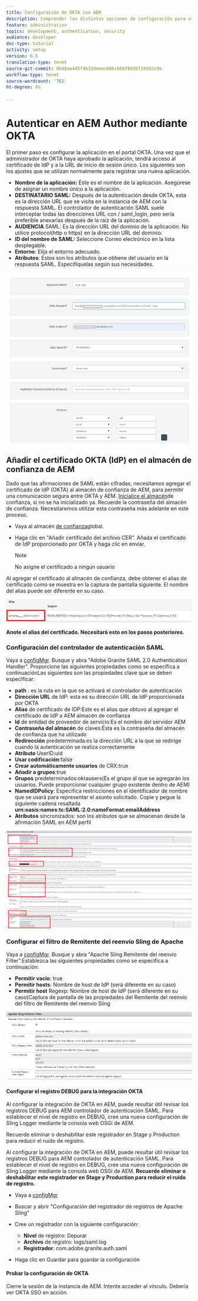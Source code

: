 ```yaml
---
title: Configuración de OKTA con AEM
description: Comprender las distintas opciones de configuración para utilizar el inicio de sesión único mediante okta
feature: administration
topics: development, authentication, security
audience: developer
doc-type: tutorial
activity: setup
version: 6.5
translation-type: tm+mt
source-git-commit: 0b48ae445f4b32deeec08bcb68f805bf19992c9e
workflow-type: tm+mt
source-wordcount: '762'
ht-degree: 0%

---
```



# Autenticar en AEM Author mediante OKTA

El primer paso es configurar la aplicación en el portal OKTA. Una vez que el administrador de OKTA haya aprobado la aplicación, tendrá acceso al certificado de IdP y a la URL de inicio de sesión único. Los siguientes son los ajustes que se utilizan normalmente para registrar una nueva aplicación.

* **Nombre de la aplicación:** Éste es el nombre de la aplicación. Asegúrese de asignar un nombre único a la aplicación.
* **DESTINATARIO SAML:** Después de la autenticación desde OKTA, esta es la dirección URL que se visita en la instancia de AEM con la respuesta SAML. El controlador de autenticación SAML suele interceptar todas las direcciones URL con / saml_login, pero sería preferible anexarlas después de la raíz de la aplicación.
* **AUDIENCIA** SAML: Es la dirección URL del dominio de la aplicación. No utilice protocol(http o https) en la dirección URL del dominio.
* **ID del nombre de SAML:** Seleccione Correo electrónico en la lista desplegable.
* **Entorno**: Elija el entorno adecuado.
* **Atributos**: Estos son los atributos que obtiene del usuario en la respuesta SAML. Especifíquelas según sus necesidades.


![okta-application](assets/okta-app-settings-blurred.PNG)


## Añadir el certificado OKTA (IdP) en el almacén de confianza de AEM

Dado que las afirmaciones de SAML están cifradas, necesitamos agregar el certificado de IdP (OKTA) al almacén de confianza de AEM, para permitir una comunicación segura entre OKTA y AEM.
[Inicialice el almacén](http://localhost:4502/libs/granite/security/content/truststore.html)de confianza, si no se ha inicializado ya.
Recuerde la contraseña del almacén de confianza. Necesitaremos utilizar esta contraseña más adelante en este proceso.

* Vaya al almacén [de confianza](http://localhost:4502/libs/granite/security/content/truststore.html)global.
* Haga clic en &quot;Añadir certificado del archivo CER&quot;. Añada el certificado de IdP proporcionado por OKTA y haga clic en enviar.

   >[!NOTE]
   >
   >No asigne el certificado a ningún usuario

Al agregar el certificado al almacén de confianza, debe obtener el alias de certificado como se muestra en la captura de pantalla siguiente. El nombre del alias puede ser diferente en su caso.

![Alias de certificado](assets/cert-alias.PNG)

**Anote el alias del certificado. Necesitará esto en los pasos posteriores.**

### Configuración del controlador de autenticación SAML

Vaya a [configMgr](http://localhost:4502/system/console/configMgr).
Busque y abra &quot;Adobe Granite SAML 2.0 Authentication Handler&quot;.
Proporcione las siguientes propiedades como se especifica a continuaciónLas siguientes son las propiedades clave que se deben especificar:

* **path** : es la ruta en la que se activará el controlador de autenticación
* **Dirección URL** de IdP: esta es su dirección URL de IdP proporcionada por OKTA
* **Alias** de certificado de IDP:Este es el alias que obtuvo al agregar el certificado de IdP a AEM almacén de confianza
* **Id** de entidad de proveedor de servicio:Es el nombre del servidor AEM
* **Contraseña del almacén** de claves:Ésta es la contraseña del almacén de confianza que ha utilizado
* **Redirección** predeterminada:es la dirección URL a la que se redirige cuando la autenticación se realiza correctamente
* **Atributo** UserID:uid
* **Usar codificación**:false
* **Crear automáticamente usuarios** de CRX:true
* **Añadir a grupos**:true
* **Grupos** predeterminados:oktausers(Es el grupo al que se agregarán los usuarios. Puede proporcionar cualquier grupo existente dentro de AEM)
* **NamedIDPolicy**: Especifica restricciones en el identificador de nombre que se usará para representar el asunto solicitado. Copie y pegue la siguiente cadena resaltada **urn:oasis:names:tc:SAML:2.0:nameFormat:emailAddress**
* **Atributos** sincronizados: son los atributos que se almacenan desde la afirmación SAML en AEM perfil

![saml-authentication-handler](assets/saml-authentication-settings-blurred.PNG)

### Configurar el filtro de Remitente del reenvío Sling de Apache

Vaya a [configMgr](http://localhost:4502/system/console/configMgr).
Busque y abra &quot;Apache Sling Remitente del reenvío Filter&quot;.Establezca las siguientes propiedades como se especifica a continuación:

* **Permitir vacío**: true
* **Permitir hosts**: Nombre de host de IdP (será diferente en su caso)
* **Permitir host** Regexp: Nombre de host de IdP (será diferente en su caso)Captura de pantalla de las propiedades del Remitente del reenvío del filtro de Remitente del reenvío Sling

![remitente del reenvío-filter](assets/sling-referrer-filter.PNG)

#### Configurar el registro DEBUG para la integración OKTA

Al configurar la integración de OKTA en AEM, puede resultar útil revisar los registros DEBUG para AEM controlador de autenticación SAML. Para establecer el nivel de registro en DEBUG, cree una nueva configuración de Sling Logger mediante la consola web OSGi de AEM.

Recuerde eliminar o deshabilitar este registrador en Stage y Production para reducir el ruido de registro.

Al configurar la integración de OKTA en AEM, puede resultar útil revisar los registros DEBUG para AEM controlador de autenticación SAML. Para establecer el nivel de registro en DEBUG, cree una nueva configuración de Sling Logger mediante la consola web OSGi de AEM.
**Recuerde eliminar o deshabilitar este registrador en Stage y Production para reducir el ruido de registro.**
* Vaya a [configMgr](http://localhost:4502/system/console/configMgr)

* Buscar y abrir &quot;Configuración del registrador de registros de Apache Sling&quot;
* Cree un registrador con la siguiente configuración:
   * **Nivel** de registro: Depurar
   * **Archivo** de registro: logs/saml.log
   * **Registrador**: com.adobe.granite.auth.saml
* Haga clic en Guardar para guardar la configuración



#### Probar la configuración de OKTA

Cierre la sesión de la instancia de AEM. Intente acceder al vínculo. Debería ver OKTA SSO en acción.
